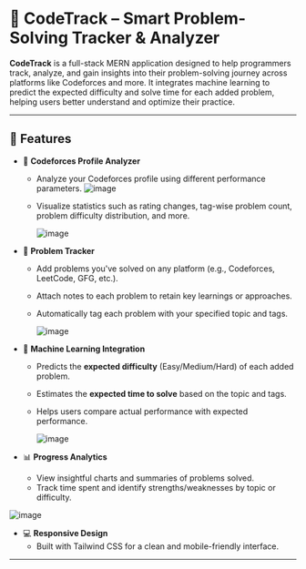 # 🚀 CodeTrack – Smart Problem-Solving Tracker & Analyzer

**CodeTrack** is a full-stack MERN application designed to help programmers track, analyze, and gain insights into their problem-solving journey across platforms like Codeforces and more. It integrates machine learning to predict the expected difficulty and solve time for each added problem, helping users better understand and optimize their practice.

---

## 🌟 Features

- 🔗 **Codeforces Profile Analyzer**
  - Analyze your Codeforces profile using different performance parameters.
    ![image](https://github.com/user-attachments/assets/75ecf060-de26-4eb7-9f47-7ec0cca9a1a4)
  - Visualize statistics such as rating changes, tag-wise problem count, problem difficulty distribution, and more.
 

    ![image](https://github.com/user-attachments/assets/840e43a3-b8ed-49c7-8c96-384c01afc67c)

  

- 📘 **Problem Tracker**
  - Add problems you've solved on any platform (e.g., Codeforces, LeetCode, GFG, etc.).
  - Attach notes to each problem to retain key learnings or approaches.
  - Automatically tag each problem with your specified topic and tags.
 
    ![image](https://github.com/user-attachments/assets/668d490e-4c1c-4be0-a1c7-b9f9cd1bdf48)


- 🤖 **Machine Learning Integration**
  - Predicts the **expected difficulty** (Easy/Medium/Hard) of each added problem.
  - Estimates the **expected time to solve** based on the topic and tags.
  - Helps users compare actual performance with expected performance.
 
    ![image](https://github.com/user-attachments/assets/a68dbdd7-2716-480c-9d53-535eaca5bff6)


- 📊 **Progress Analytics**
  - View insightful charts and summaries of problems solved.
  - Track time spent and identify strengths/weaknesses by topic or difficulty.

![image](https://github.com/user-attachments/assets/e3eeff64-e735-4718-8297-860f76a70f52)

- 💻 **Responsive Design**
  - Built with Tailwind CSS for a clean and mobile-friendly interface.
---


